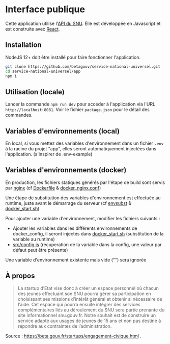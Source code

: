 # Interface publique

Cette application utilise l'[API du SNU](https://github.com/betagouv/service-national-universel/tree/master/api). Elle est développée en Javascript et est construite avec [React](https://reactjs.org/).

## Installation

NodeJS 12+ doit être installé pour faire fonctionner l'application.

```bash
git clone https://github.com/betagouv/service-national-universel.git
cd service-national-universel/app
npm i
```

## Utilisation (locale)

Lancer la commande `npm run dev` pour accéder à l'application via l'URL `http://localhost:8081`. Voir le fichier `package.json` pour le détail des commandes.

## Variables d'environnements (local)

En local, si vous mettez des variables d'environnement dans un fichier `.env` à la racine du projet "app", elles seront automatiquement injectées dans l'application. (s'inspirer de .env-example)

## Variables d'environnements (docker)

En production, les fichiers statiques générés par l'étape de build sont servis par [nginx](https://nginx.org/en/docs/) (cf [Dockerfile](Dockerfile) & [docker_nginx.conf](docker_nginx.conf))

Une étape de substitution des variables d'environnement est effectuée au runtime, juste avant le démarrage du serveur (cf [envsubst](https://www.gnu.org/software/gettext/manual/html_node/envsubst-Invocation.html) & [docker_start.sh](docker_start.sh))

Pour ajouter une variable d'environnement, modifier les fichiers suivants :

- Ajouter les variables dans les différents environnements de docker_config, il seront injectés dans [docker_start.sh](docker_start.sh) (substitution de la variable au runtime)
- [src/config.js](src/config.js) (recuperation de la variable dans la config, une valeur par défaut peut être présente)

Une variable d'environnement existente mais vide ("") sera ignorée

## À propos

> La startup d’Etat vise donc à créer un espace personnel où chacun des jeunes effectuant son SNU pourra gérer sa participation en choisissant ses missions d’intérêt général et obtenir si nécessaire de l’aide. Cet espace qui pourra ensuite intégrer des services complémentaires liés au déroulement du SNU sera partie prenante du site informationnel snu.gouv.fr. Notre souhait est de construire un service adapté aux usages de jeunes de 15 ans et non pas destiné à répondre aux contraintes de l’administration.

Source : https://beta.gouv.fr/startups/engagement-civique.html .
